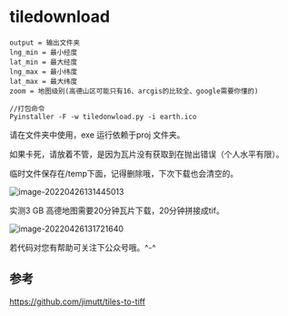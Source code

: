 # tiledownload

```
output = 输出文件夹
lng_min = 最小经度
lat_min = 最大经度
lng_max = 最小纬度
lat_max = 最大纬度
zoom = 地图级别(高德山区可能只有16、arcgis的比较全、google需要你懂的)
```

```
//打包命令
Pyinstaller -F -w tiledonwload.py -i earth.ico
```

请在文件夹中使用，exe 运行依赖于proj 文件夹。

如果卡死，请放着不管，是因为瓦片没有获取到在抛出错误（个人水平有限）。

临时文件保存在/temp下面，记得删除哦，下次下载也会清空的。

![image-20220426131445013](C:\Users\Lenovo\AppData\Roaming\Typora\typora-user-images\image-20220426131445013.png)

实测3 GB 高德地图需要20分钟瓦片下载，20分钟拼接成tif。

![image-20220426131721640](C:\Users\Lenovo\AppData\Roaming\Typora\typora-user-images\image-20220426131721640.png)

若代码对您有帮助可关注下公众号哦。^-^

## 参考

https://github.com/jimutt/tiles-to-tiff

